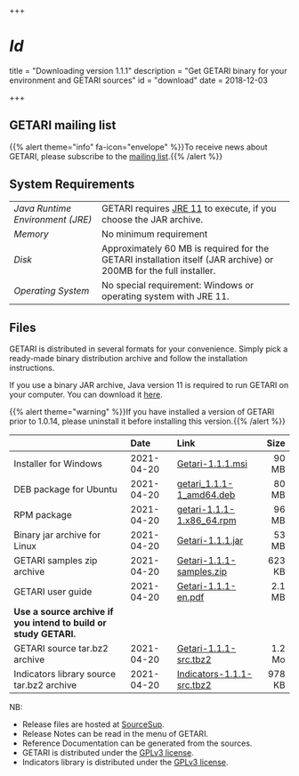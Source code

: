 +++
# $Id$
title = "Downloading version 1.1.1"
description = "Get GETARI binary for your environment and GETARI sources"
id = "download"
date = 2018-12-03

+++

## GETARI mailing list

{{% alert theme="info" fa-icon="envelope" %}}To receive news about GETARI, please subscribe to the [mailing list](https://groupes.renater.fr/sympa/subscribe/getari).{{% /alert %}}

## System Requirements

|                                  |                        |
|:---------------------------------|:-----------------------|
| *Java Runtime Environment (JRE)* | GETARI requires [JRE 11](https://adoptopenjdk.net/installation.html?variant=openjdk11&jvmVariant=hotspot) to execute, if you choose the JAR archive. |
| *Memory* 	                   | No minimum requirement |
| *Disk*                           | Approximately 60 MB is required for the GETARI installation itself (JAR archive) or 200MB for the full installer. |
| *Operating System*               | No special requirement: Windows or operating system with JRE 11. |

## Files

GETARI is distributed in several formats for your convenience.
Simply pick a ready-made binary distribution archive and follow the installation instructions.

If you use a binary JAR archive, Java version 11 is required to run GETARI on your computer.
You can download it [here](https://adoptopenjdk.net/installation.html?variant=openjdk11&jvmVariant=hotspot).

{{% alert theme="warning" %}}If you have installed a version of GETARI prior to 1.0.14,
please uninstall it before installing this version.{{% /alert %}}

|                                           | Date | Link                      | Size  |
|:------------------------------------------|:-----|:--------------------------|------:|
| Installer for Windows                     | 2021-04-20 |[Getari-1.1.1.msi](https://sourcesup.renater.fr/frs/download.php/file/6373/Getari-1.1.1.msi)                   | 90 MB |
| DEB package for Ubuntu                    | 2021-04-20 |[getari_1.1.1-1_amd64.deb](https://sourcesup.renater.fr/frs/download.php/file/6366/getari_1.1.1-1_amd64.deb)   | 80 MB |
| RPM package                               | 2021-04-20 |[getari-1.1.1-1.x86_64.rpm](https://sourcesup.renater.fr/frs/download.php/file/6367/getari-1.1.1-1.x86_64.rpm) | 96 MB |
| Binary jar archive for Linux              | 2021-04-20 |[Getari-1.1.1.jar](https://sourcesup.renater.fr/frs/download.php/file/6368/Getari-1.1.1.jar)                   | 53 MB |
| GETARI samples zip archive                | 2021-04-20 |[Getari-1.1.1-samples.zip](https://sourcesup.renater.fr/frs/download.php/file/6371/Getari-1.1.1-samples.zip)   | 623 KB |
| GETARI user guide                         | 2021-04-20 |[Getari-1.1.1-en.pdf](https://sourcesup.renater.fr/frs/download.php/file/6369/Getari-1.1.1-en.pdf)             | 2.1 MB |
| **Use a source archive if you intend to build or study GETARI.** |
| GETARI source tar.bz2 archive             | 2021-04-20 |[Getari-1.1.1-src.tbz2](https://sourcesup.renater.fr/frs/download.php/file/6372/Getari-1.1.1-src.tbz2)         | 1.2 Mo |
| Indicators library source tar.bz2 archive | 2021-04-20 |[Indicators-1.1.1-src.tbz2](https://sourcesup.renater.fr/frs/download.php/file/6365/Indicators-1.1.1-src.tbz2) | 978 KB |

NB:

* Release files are hosted at [SourceSup](https://sourcesup.renater.fr/frs/?group_id=4216).
* Release Notes can be read in the menu of GETARI.
* Reference Documentation can be generated from the sources.
* GETARI is distributed under the [GPLv3 license](https://www.gnu.org/licenses/gpl-3.0.en.html).
* Indicators library is distributed under the [GPLv3 license](https://www.gnu.org/licenses/gpl-3.0.en.html).
